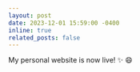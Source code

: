 ```yaml
---
layout: post
date: 2023-12-01 15:59:00 -0400 
inline: true
related_posts: false
---
```


My personal website is now live! :sparkles: :smile:

